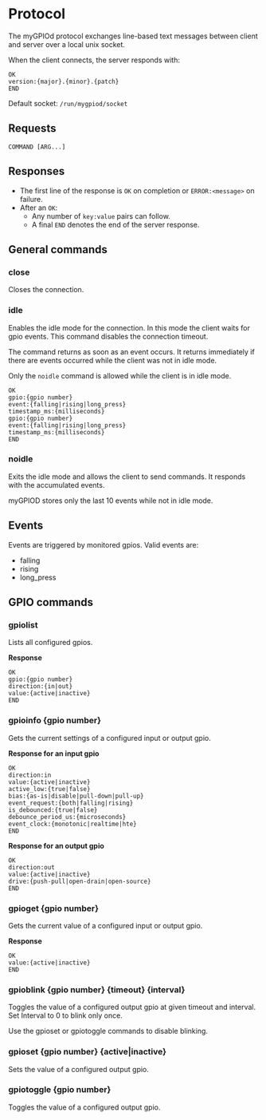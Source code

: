# Protocol

The myGPIOd protocol exchanges line-based text messages between client and server over a local unix socket.

When the client connects, the server responds with:

```
OK
version:{major}.{minor}.{patch}
END
```

Default socket: `/run/mygpiod/socket`

## Requests

```
COMMAND [ARG...]
```

## Responses

- The first line of the response is `OK` on completion or `ERROR:<message>` on failure.
- After an `OK`:
  - Any number of `key:value` pairs can follow.
  - A final `END` denotes the end of the server response.

## General commands

### close

Closes the connection.

### idle

Enables the idle mode for the connection. In this mode the client waits for gpio events. This command disables the connection timeout.

The command returns as soon as an event occurs. It returns immediately if there are events occurred while the client was not in idle mode.

Only the `noidle` command is allowed while the client is in idle mode.

```
OK
gpio:{gpio number}
event:{falling|rising|long_press}
timestamp_ms:{milliseconds}
gpio:{gpio number}
event:{falling|rising|long_press}
timestamp_ms:{milliseconds}
END
```

### noidle

Exits the idle mode and allows the client to send commands. It responds with the accumulated events.

myGPIOD stores only the last 10 events while not in idle mode.

## Events

Events are triggered by monitored gpios. Valid events are:

- falling
- rising
- long_press

## GPIO commands

### gpiolist

Lists all configured gpios.

**Response**

```
OK
gpio:{gpio number}
direction:{in|out}
value:{active|inactive}
END
```

### gpioinfo {gpio number}

Gets the current settings of a configured input or output gpio.

**Response for an input gpio**

```
OK
direction:in
value:{active|inactive}
active_low:{true|false}
bias:{as-is|disable|pull-down|pull-up}
event_request:{both|falling|rising}
is_debounced:{true|false}
debounce_period_us:{microseconds}
event_clock:{monotonic|realtime|hte}
END
```

**Response for an output gpio**

```
OK
direction:out
value:{active|inactive}
drive:{push-pull|open-drain|open-source}
END
```

### gpioget {gpio number}

Gets the current value of a configured input or output gpio.

**Response**

```
OK
value:{active|inactive}
END
```

### gpioblink {gpio number} {timeout} {interval}

Toggles the value of a configured output gpio at given timeout and interval. Set Interval to 0 to blink only once.

Use the gpioset or gpiotoggle commands to disable blinking.

### gpioset {gpio number} {active|inactive}

Sets the value of a configured output gpio.

### gpiotoggle {gpio number}

Toggles the value of a configured output gpio.
